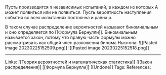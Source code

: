 Пусть производится n независимых испытаний, в каждом из которых А может появиться или не появиться. 
Пусть вероятность наступления события во всех испытаниях постоянна и равна р. 

В таком случае распределение вероятностей называют биномиальным и оно определяется по [[Формула Бернулли]]. Биномиальным называется закон, потому что правую часть формулы можно рассматривать как общий член разложения бинома Ньютона. 
![[Pasted image 20230225152509.png]]
![[Pasted image 20230225152518.png]]
___
Links: [[Теория вероятностей и математическая статистика]] [[Закон распределения]] [[Формула Бернулли]] [[Undone]]
Tags: 
References: 
